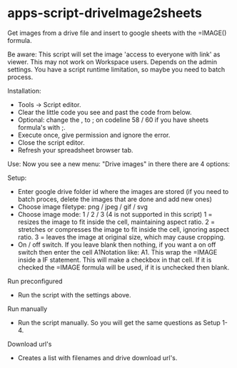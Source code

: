 # apps-script-driveImage2sheets
Get images from a drive file and insert to google sheets with the =IMAGE() formula.


Be aware:
This script will set the image 'access to everyone with link' as viewer. This may not work on Workspace users. Depends on the admin settings. You have a script runtime limitation, so maybe you need to batch process.

Installation:
  - Tools -> Script editor.
  - Clear the little code you see and past the code from below.
  - Optional: change the , to ; on codeline 58 / 60 if you have sheets formula's with ;.
  - Execute once, give permission and ignore the error.
  - Close the script editor.
  - Refresh your spreadsheet browser tab.

Use:
Now you see a new menu: "Drive images" in there there are 4 options:

Setup:
  - Enter google drive folder id where the images are stored (if you need to batch proces, delete the images that are done and add new ones)
  - Choose image filetype: png / jpeg / gif / svg
  - Choose image mode: 1 / 2 / 3 (4 is not supported in this script)
    1 = resizes the image to fit inside the cell, maintaining aspect ratio.
    2 = stretches or compresses the image to fit inside the cell, ignoring aspect ratio.
    3 = leaves the image at original size, which may cause cropping.
  - On / off switch. If you leave blank then nothing, if you want a on off switch then enter the cell A1Notation like: A1. This wrap the =IMAGE inside a IF         statement. This will make a checkbox in that cell. If it is checked the =IMAGE formula will be used, if it is unchecked then blank.

Run preconfigured
  - Run the script with the settings above.

Run manually
  - Run the script manually. So you will get the same questions as Setup 1-4.

Download url's
  - Creates a list with filenames and drive download url's.


